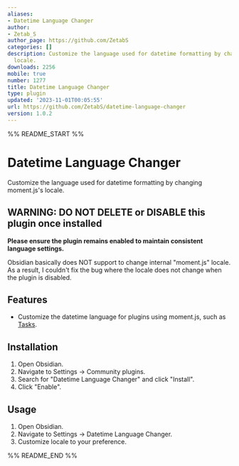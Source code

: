 ```yaml
---
aliases:
- Datetime Language Changer
author:
- Zetab_S
author_page: https://github.com/ZetabS
categories: []
description: Customize the language used for datetime formatting by changing moment.js's
  locale.
downloads: 2256
mobile: true
number: 1277
title: Datetime Language Changer
type: plugin
updated: '2023-11-01T00:05:55'
url: https://github.com/ZetabS/datetime-language-changer
version: 1.0.2
---
```


%% README_START %%

# Datetime Language Changer

Customize the language used for datetime formatting by changing moment.js's locale.

## WARNING: DO NOT DELETE or DISABLE this plugin once installed

**Please ensure the plugin remains enabled to maintain consistent language settings.**

Obsidian basically does NOT support to change internal "moment.js" locale.
As a result, I couldn't fix the bug where the locale does not change when the plugin is disabled.

## Features

- Customize the datetime language for plugins using moment.js, such as [Tasks](https://github.com/obsidian-tasks-group/obsidian-tasks).

## Installation

1. Open Obsidian.
2. Navigate to Settings → Community plugins.
3. Search for "Datetime Language Changer" and click "Install".
4. Click "Enable".

## Usage

1. Open Obsidian.
2. Navigate to Settings → Datetime Language Changer.
3. Customize locale to your preference.


%% README_END %%